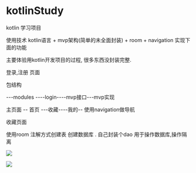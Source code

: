 # kotlinStudy
kotlin 学习项目

使用技术  kotlin语言 + mvp架构(简单的未全面封装) + room + navigation  实现下面的功能

主要体验用kotlin开发项目的过程, 很多东西没封装完整.

登录,注册 页面

包结构

---modules
----login----mvp接口---mvp实现


主页面
 -- 首页 ---收藏----我的-- 使用navigation做导航

收藏页面

使用room   注解方式创建表 创建数据库 . 自己封装个dao 用于操作数据库,操作隔离




![](https://liudao01.github.io/picture/img/FDF3BB9F-A5B1-4B7F-BB2E-DED757DB544E.png)


![](https://liudao01.github.io/picture/img/QQ20210509-154729.gif)
